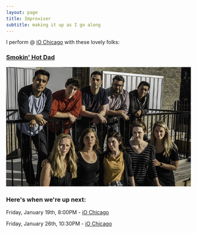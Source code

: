 ```yaml
---
layout: page
title: Improviser
subtitle: making it up as I go along
---
```


I perform @ [iO Chicago](http://www.ioimprov.com/)  with these lovely folks:

### [Smokin' Hot Dad](https://www.ioimprov.com/shows/smokin-hot-dad/)

![SHD](/img/shd.jpg)

### Here's when we're up next:

Friday, January 19th, 8:00PM - [iO Chicago](https://www.ioimprov.com/search/?q=smokin-hot-dad)

Friday, January 26th, 10:30PM - [iO Chicago](https://www.ioimprov.com/search/?q=smokin-hot-dad)